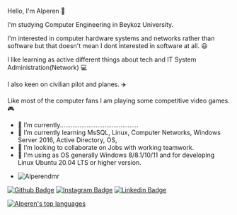Hello, I'm Alperen 👋

I'm studying Computer Engineering in Beykoz University.

I'm interested in computer hardware systems and networks 
rather than software but that doesn't mean I dont interested in software at all. 😃

I like learning as active different things about tech and IT System Administration(Network) 💻

I also keen on civilian pilot and planes. ✈️

Like most of the computer fans I am playing some competitive video games. 🎮


- 🔭 I’m currently............................................
- 🌱 I’m currently learning MsSQL, Linux, Computer Networks, Windows Server 2016, Active Directory, OS,
- 👯 I’m looking to collaborate on Jobs with working teamwork.
- 🔰 I'm using as OS generally Windows 8/8.1/10/11 and for developing Linux Ubuntu 20.04 LTS or higher version.
- <p align="left"> <img src="https://komarev.com/ghpvc/?username=Alperendmr&label=Profile%20views&color=0e75b6&style=flat" alt="Alperendmr" /> </p>

[![Github Badge](https://img.shields.io/badge/-Github-000?style=quare&labelColor=000&logo=Github&logoColor=white&link=link)](https://github.com/Alperendmr)
[![Instagram Badge](https://img.shields.io/badge/-Instagram-C13584?style=flat-quare&labelColor=C13584&logo=instagram&logoColor=white&link=link)](https://www.instagram.com/alperendmrtrk/)
[![Linkedin Badge](https://img.shields.io/badge/-Linkedin-4169E1?style=flat-quare&labelColor=4169E1&logo=linkedin&logoColor=white&link=link)](https://www.linkedin.com/in/alperen-demirt%C3%BCrko%C4%9Flu-460596202/)

[![Alperen's top languages](https://github-readme-stats.vercel.app/api/top-langs/?username=Alperendmr)](https://github.com/Alperendmr/github-readme-stats)
